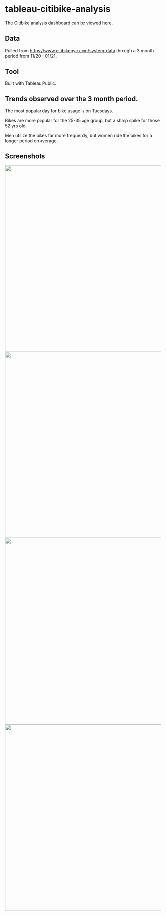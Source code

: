 # tableau-citibike-analysis

The Citibike analysis dashboard can be viewed [here](https://public.tableau.com/profile/justin.ying#!/vizhome/NYCCitiBikeStory_16131256782870/NYCCitiBikeStory?publish=yes).

## Data

Pulled from https://www.citibikenyc.com/system-data through a 3 month period from 11/20 - 01/21.

## Tool

Built with Tableau Public.

## Trends observed over the 3 month period.

The most popular day for bike usage is on Tuesdays.

Bikes are more popular for the 25-35 age group, but a sharp spike for those 52 yrs old.

Men utilize the bikes far more frequently, but women ride the bikes for a longer period on average.

## Screenshots

<img src="https://github.com/jjying89/tableau-citibike-analysis/blob/main/screenshots/station_map.PNG" width="600">

<img src="https://github.com/jjying89/tableau-citibike-analysis/blob/main/screenshots/weekly_bike_usage.PNG" width="600">

<img src="https://github.com/jjying89/tableau-citibike-analysis/blob/main/screenshots/bike_usage_age.PNG" width="600">

<img src="https://github.com/jjying89/tableau-citibike-analysis/blob/main/screenshots/bike_usage_gender.PNG" width="600">

